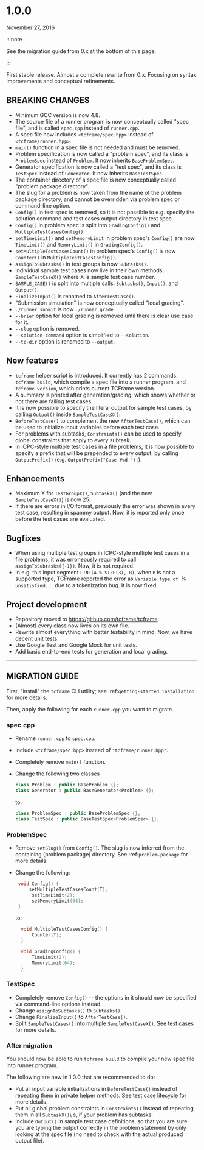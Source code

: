 # 1.0.0

November 27, 2016

:::note

See the migration guide from 0.x at the bottom of this page.

:::

First stable release. Almost a complete rewrite from 0.x. Focusing on syntax improvements and conceptual refinements.

## BREAKING CHANGES

- Minimum GCC version is now 4.8.
- The source file of a runner program is now conceptually called "spec file", and is called `spec.cpp` instead of `runner.cpp`.
- A spec file now includes `<tcframe/spec.hpp>` instead of `<tcframe/runner.hpp>`.
- `main()` function in a spec file is not needed and must be removed.
- Problem specification is now called a "problem spec", and its class is `ProblemSpec` instead of `Problem`. It now inherits `BaseProblemSpec`.
- Generator specification is now called a "test spec", and its class is `TestSpec` instead of `Generator`. It now inherits `BaseTestSpec`.
- The container directory of a spec file is now conceptually called "problem package directory".
- The slug for a problem is now taken from the name of the problem package directory, and cannot be overridden via problem spec or command-line option.
- `Config()` in test spec is removed, so it is not possible to e.g. specify the solution command and test cases output directory in test spec.
- `Config()` in problem spec is split into `GradingConfig()` and `MultipleTestCasesConfig()`.
- `setTimeLimit()` and `setMemoryLimit` in problem spec's `Config()` are now `TimeLimit()` and `MemoryLimit()` in `GradingConfig()`.
- `setMultipleTestCasesCount()` in problem spec's `Config()` is now `Counter()` in `MultipleTestCasesConfig()`.
- `assignToSubtasks()` in test groups is now `Subtasks()`.
- Individual sample test cases now live in their own methods, `SampleTestCaseX()` where X is sample test case number.
- `SAMPLE_CASE()` is split into multiple calls: `Subtasks()`, `Input()`, and `Output()`.
- `FinalizeInput()` is renamed to `AfterTestCase()`.
- "Submission simulation" is now conceptually called "local grading".
- `./runner submit` is now `./runner grade`.
- `--brief` option for local grading is removed until there is clear use case for it.
- `--slug` option is removed.
- `--solution-command` option is simplified to `--solution`.
- `--tc-dir` option is renamed to `--output`.

## New features

- `tcframe` helper script is introduced. It currently has 2 commands: `tcframe build`, which compile a spec file into a runner program, and `tcframe version`, which prints current TCFrame version.
- A summary is printed after generation/grading, which shows whether or not there are failing test cases.
- It is now possible to specify the literal output for sample test cases, by calling `Output()` inside `SampleTestCaseX()`.
- `BeforeTestCase()` to complement the new `AfterTestCase()`, which can be used to initialize input variables before each test case.
- For problems with subtasks, `Constraints()` can be used to specify global constraints that apply to every subtask.
- In ICPC-style multiple test cases in a file problems, it is now possible to specify a prefix that will be prepended to every output, by calling `OutputPrefix()` (e.g. `OutputPrefix("Case #%d ");`).

## Enhancements

- Maximum X for `TestGroupX()`, `SubtaskX()` (and the new `SampleTestCaseX()`) is now 25.
- If there are errors in I/O format, previously the error was shown in every test case, resulting in spammy output. Now, it is reported only once before the test cases are evaluated.

## Bugfixes

- When using multiple test groups in ICPC-style multiple test cases in a file problems, it was erroneously required to call `assignToSubtasks({-1})`. Now, it is not required.
- In e.g. this input segment `LINE(A % SIZE(3), B)`, when `B` is not a supported type, TCFrame reported the error as `Variable type of `%` unsatisfied...` due to a tokenization bug. It is now fixed.

## Project development

- Repository moved to https://github.com/tcframe/tcframe.
- (Almost) every class now lives on its own file.
- Rewrite almost everything with better testability in mind. Now, we have decent unit tests.
- Use Google Test and Google Mock for unit tests.
- Add basic end-to-end tests for generation and local grading.

----

## MIGRATION GUIDE

First, "install" the `tcframe` CLI utility; see :ref:`getting-started_installation` for more details.

Then, apply the following for each `runner.cpp` you want to migrate.

### spec.cpp

- Rename `runner.cpp` to `spec.cpp`.
- Include `<tcframe/spec.hpp>` instead of `"tcframe/runner.hpp"`.
- Completely remove `main()` function.
- Change the following two classes

    ```cpp
    class Problem : public BaseProblem {};
    class Generator : public BaseGenerator<Problem> {};
    ```

  to:

    ```cpp
    class ProblemSpec : public BaseProblemSpec {};
    class TestSpec : public BaseTestSpec<ProblemSpec> {};
    ```

### ProblemSpec

- Remove `setSlug()` from `Config()`. The slug is now inferred from the containing (problem package) directory. See :ref:`problem-package` for more details.
- Change the following:

   ```cpp
    void Config() {
        setMultipleTestCasesCount(T);
         setTimeLimit(2);
         setMemoryLimit(64);
    }
    ```

  to:

  ```cpp
    void MultipleTestCasesConfig() {
        Counter(T);
    }

    void GradingConfig() {
        TimeLimit(2);
        MemoryLimit(64);
    }
    ```

### TestSpec

- Completely remove `Config()` -- the options in it should now be specified via command-line options instead.
- Change `assignToSubtasks()` to `Subtasks()`.
- Change `FinalizeInput()` to `AfterTestCase()`.
- Split `SampleTestCases()` into multiple `SampleTestCaseX()`. See [test cases](../topic-guides/test-cases) for more details.

### After migration

You should now be able to run `tcframe build` to compile your new spec file into runner program.

The following are new in 1.0.0 that are recommended to do:

- Put all input variable initializations in `BeforeTestCase()` instead of repeating them in private helper methods. See [test case lifecycle](../topic-guides/test-cases#test-case-lifecycle) for more details.
- Put all global problem constraints in `Constraints()` instead of repeating them in all `SubtaskX()`\ s, if your problem has subtasks.
- Include `Output()` in sample test case definitions, so that you are sure you are typing the output correctly in the problem statement by only looking at the spec file (no need to check with the actual produced output file).
